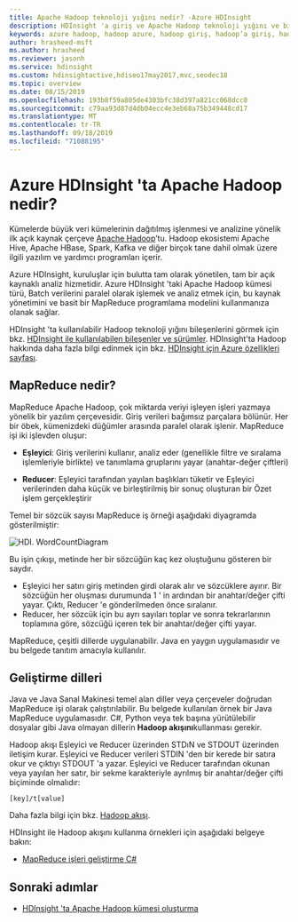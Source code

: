 ```yaml
---
title: Apache Hadoop teknoloji yığını nedir? -Azure HDInsight
description: HDInsight 'a giriş ve Apache Hadoop teknoloji yığını ve bileşenleri.
keywords: azure hadoop, hadoop azure, hadoop giriş, hadoop’a giriş, hadoop teknoloji yığını, yeni başlayanlar için hadoop, temel hadoop bilgileri, hadoop kümesi nedir, hadoop kümeleri nedir, hadoop ne için kullanılır
author: hrasheed-msft
ms.author: hrasheed
ms.reviewer: jasonh
ms.service: hdinsight
ms.custom: hdinsightactive,hdiseo17may2017,mvc,seodec18
ms.topic: overview
ms.date: 08/15/2019
ms.openlocfilehash: 193b8f59a805de4303bfc38d397a821cc068dcc0
ms.sourcegitcommit: c79aa93d87d4db04ecc4e3eb68a75b349448cd17
ms.translationtype: MT
ms.contentlocale: tr-TR
ms.lasthandoff: 09/18/2019
ms.locfileid: "71088195"
---
```

# <a name="what-is-apache-hadoop-in-azure-hdinsight"></a>Azure HDInsight 'ta Apache Hadoop nedir?

Kümelerde büyük veri kümelerinin dağıtılmış işlenmesi ve analizine yönelik ilk açık kaynak çerçeve [Apache Hadoop](https://hadoop.apache.org/)’tu. Hadoop ekosistemi Apache Hive, Apache HBase, Spark, Kafka ve diğer birçok tane dahil olmak üzere ilgili yazılım ve yardımcı programları içerir.

Azure HDInsight, kuruluşlar için bulutta tam olarak yönetilen, tam bir açık kaynaklı analiz hizmetidir. Azure HDInsight 'taki Apache Hadoop kümesi türü, Batch verilerini paralel olarak işlemek ve analiz etmek için, bu kaynak yönetimini ve basit bir MapReduce programlama modelini kullanmanıza olanak sağlar.

HDInsight 'ta kullanılabilir Hadoop teknoloji yığını bileşenlerini görmek için bkz. [HDInsight ile kullanılabilen bileşenler ve sürümler](../hdinsight-component-versioning.md). HDInsight'ta Hadoop hakkında daha fazla bilgi edinmek için bkz. [HDInsight için Azure özellikleri sayfası](https://azure.microsoft.com/services/hdinsight/).

## <a id="whatis"></a>MapReduce nedir?

MapReduce Apache Hadoop, çok miktarda veriyi işleyen işleri yazmaya yönelik bir yazılım çerçevesidir. Giriş verileri bağımsız parçalara bölünür. Her bir öbek, kümenizdeki düğümler arasında paralel olarak işlenir. MapReduce işi iki işlevden oluşur:

* **Eşleyici**: Giriş verilerini kullanır, analiz eder (genellikle filtre ve sıralama işlemleriyle birlikte) ve tanımlama gruplarını yayar (anahtar-değer çiftleri)

* **Reducer**: Eşleyici tarafından yayılan başlıkları tüketir ve Eşleyici verilerinden daha küçük ve birleştirilmiş bir sonuç oluşturan bir Özet işlem gerçekleştirir

Temel bir sözcük sayısı MapReduce iş örneği aşağıdaki diyagramda gösterilmiştir:   

 ![HDI. WordCountDiagram](./media/apache-hadoop-introduction/hdi-word-count-diagram.gif)

Bu işin çıkışı, metinde her bir sözcüğün kaç kez oluştuğunu gösteren bir saydır.

* Eşleyici her satırı giriş metinden girdi olarak alır ve sözcüklere ayırır. Bir sözcüğün her oluşması durumunda 1 ' in ardından bir anahtar/değer çifti yayar. Çıktı, Reducer 'e gönderilmeden önce sıralanır.
* Reducer, her sözcük için bu ayrı sayıları toplar ve sonra tekrarlarının toplamına göre, sözcüğü içeren tek bir anahtar/değer çifti yayar.

MapReduce, çeşitli dillerde uygulanabilir. Java en yaygın uygulamasıdır ve bu belgede tanıtım amacıyla kullanılır.

## <a name="development-languages"></a>Geliştirme dilleri

Java ve Java Sanal Makinesi temel alan diller veya çerçeveler doğrudan MapReduce işi olarak çalıştırılabilir. Bu belgede kullanılan örnek bir Java MapReduce uygulamasıdır. C#, Python veya tek başına yürütülebilir dosyalar gibi Java olmayan dillerin **Hadoop akışını**kullanması gerekir.

Hadoop akışı Eşleyici ve Reducer üzerinden STDıN ve STDOUT üzerinden iletişim kurar. Eşleyici ve Reducer verileri STDIN 'den bir kerede bir satıra okur ve çıktıyı STDOUT 'a yazar. Eşleyici ve Reducer tarafından okunan veya yayılan her satır, bir sekme karakteriyle ayrılmış bir anahtar/değer çifti biçiminde olmalıdır:

    [key]/t[value]

Daha fazla bilgi için bkz. [Hadoop akışı](https://hadoop.apache.org/docs/r1.2.1/streaming.html).

HDInsight ile Hadoop akışını kullanma örnekleri için aşağıdaki belgeye bakın:

* [MapReduce işleri geliştirme C#](apache-hadoop-dotnet-csharp-mapreduce-streaming.md)

## <a name="next-steps"></a>Sonraki adımlar

* [HDInsight 'ta Apache Hadoop kümesi oluşturma](apache-hadoop-linux-create-cluster-get-started-portal.md)
